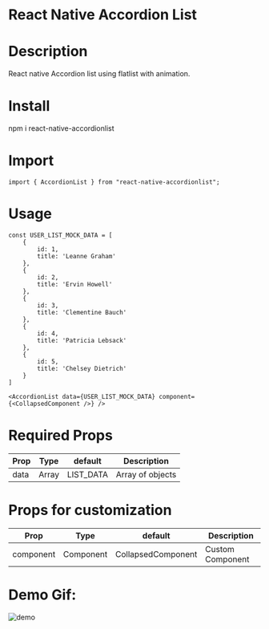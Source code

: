 # React Native Accordion List

# Description
React native Accordion list using flatlist with animation.

# Install
npm i react-native-accordionlist

# Import
```import { AccordionList } from "react-native-accordionlist";```

# Usage
```
const USER_LIST_MOCK_DATA = [
    {
        id: 1,
        title: 'Leanne Graham'
    },
    {
        id: 2,
        title: 'Ervin Howell'
    },
    {
        id: 3,
        title: 'Clementine Bauch'
    },
    {
        id: 4,
        title: 'Patricia Lebsack'
    },
    {
        id: 5,
        title: 'Chelsey Dietrich'
    }
]

<AccordionList data={USER_LIST_MOCK_DATA} component={<CollapsedComponent />} />
```

# Required Props
Prop | Type | default | Description
---- | ---- | ------- | -----------
data | Array | LIST_DATA | Array of objects

# Props for customization
Prop      | Type      | default             | Description
--------- | ----------| ------------------- | ---------------
component | Component |  CollapsedComponent | Custom Component

# Demo Gif:

![demo](https://user-images.githubusercontent.com/16000668/117207769-f69b9300-ae11-11eb-84a4-425b17218f73.gif)




